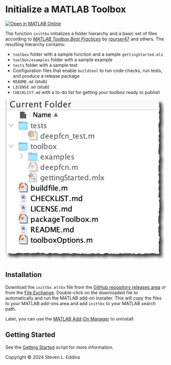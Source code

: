 # Initialize a MATLAB Toolbox

[![Open in MATLAB Online](https://www.mathworks.com/images/responsive/global/open-in-matlab-online.svg)](https://matlab.mathworks.com/open/github/v1?repo=eddins/inittbx&file=toolbox/gettingStarted.mlx)

The function `inittbx` initializes a folder hierarchy and a basic set of files according to [*MATLAB Toolbox Best Practices*](https://github.com/mathworks/toolboxdesign) by [rpurser47](https://github.com/rpurser47) and others. The resulting hierarchy contains:

- `toolbox` folder with a sample function and a sample `gettingStarted.mlx`
- `toolbox/examples` folder with a sample example
- `tests` folder with a sample test
- Configuration files that enable `buildtool` to run code checks, run tests, and produce a release package
- `README.md` (stub)
- `LICENSE.md` (stub)
- `CHECKLIST.md` with a to-do list for getting your toolbox ready to publish

![](./images/inittbx-toolbox-image.jpg)

## Installation

Download the `inittbx.mltbx` file from the [GitHub repository releases area](https://github.com/eddins/inittbx/releases/) or from the [File Exchange](). Double-click on the downloaded file to automatically and run the MATLAB add-on installer. This will copy the files to your MATLAB add-ons area and add `inittbx` to your MATLAB search path.

Later, you can use the [MATLAB Add-On Manager](https://www.mathworks.com/help/matlab/matlab_env/get-add-ons.html) to uninstall.

## Getting Started

See the [Getting Started](./toolbox/gettingStarted.mlx) script for more information.

Copyright &copy; 2024 Steven L. Eddins